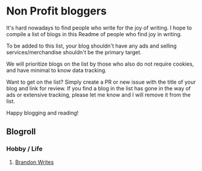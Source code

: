 # Non Profit bloggers
It's hard nowadays to find people who write for the joy of writing. I hope to compile a list of blogs in this Readme of people who find joy in writing.

To be added to this list, your blog shouldn't have any ads and selling services/merchandise shouldn't be the primary target.

We will prioritize blogs on the list by those who also do not require cookies, and have minimal to know data tracking.

Want to get on the list? Simply create a PR or new issue with the title of your blog and link for review. If you find a blog in the list has gone in the way of ads or extensive tracking, please let me know and I will remove it from the list.

Happy blogging and reading!

## Blogroll

### Hobby / Life
1. [Brandon Writes](www.brandonwrites.xyz)
